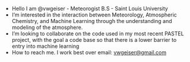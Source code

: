 - Hello I am @vwgeiser - Meteorogist B.S - Saint Louis University
- I’m interested in the interaction between Meteorology, Atmospheric Chemistry, and Machine Learning through the understanding and modeling of the atmosphere. 
- I’m looking to collaborate on the code used in my most recent PASTEL project, with the goal a code base so that there is a lower barrier to entry into machine learning 
- How to reach me. I work best over email: vwgeiser@gmail.com

